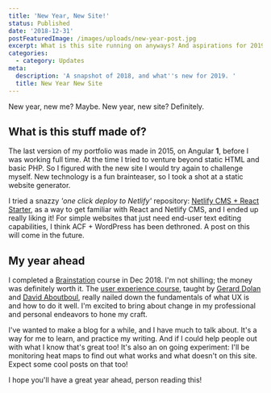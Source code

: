 ```yaml
---
title: 'New Year, New Site!'
status: Published
date: '2018-12-31'
postFeaturedImage: /images/uploads/new-year-post.jpg
excerpt: What is this site running on anyways? And aspirations for 2019.
categories:
  - category: Updates
meta:
  description: 'A snapshot of 2018, and what''s new for 2019. '
  title: New Year New Site
---
```

New year, new me? Maybe. New year, new site? Definitely. 

## What is this stuff made of?

The last version of my portfolio was made in 2015, on Angular **1**, before I was working full time. At the time I tried to venture beyond static HTML and basic PHP. So I figured with the new site I would try again to challenge myself. New technology is a fun brainteaser, so I took a shot at a static website generator. 

I tried a snazzy _'one click deploy to Netlify'_ repository: [Netlify CMS + React Starter](https://github.com/Jinksi/netlify-cms-react-starter), as a way to get familiar with React and Netlify CMS, and I ended up really liking it! For simple websites that just need end-user text editing capabilities, I think ACF + WordPress has been dethroned. A post on this will come in the future.

## My year ahead

I completed a [Brainstation](https://brainstation.io) course in Dec 2018. I'm not shilling; the money was definitely worth it. The [user experience course](https://brainstation.io/course/toronto/user-experience-design), taught by [Gerard Dolan](https://www.linkedin.com/in/gerarddolan/) and [David Aboutboul](https://www.linkedin.com/in/david-aboutboul/), really nailed down the fundamentals of what UX is and how to do it well. I'm excited to bring about change in my professional and personal endeavors to hone my craft.

I've wanted to make a blog for a while, and I have much to talk about. It's a way for me to learn, and practice my writing. And if I could help people out with what I know that's great too! It's also an on going experiment: I'll be monitoring heat maps to find out what works and what doesn't on this site. Expect some cool posts on that too!

I hope you'll have a great year ahead, person reading this!
